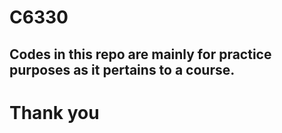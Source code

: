 # C6330
## Codes in this repo are mainly for practice purposes as it pertains to a course. 
# Thank you 
